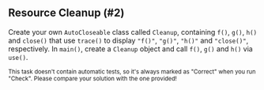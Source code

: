 ## Resource Cleanup (#2)

Create your own `AutoCloseable` class called `Cleanup`, containing `f()`, `g()`,
`h()` and `close()` that use `trace()` to display `"f()"`, `"g()"`, `"h()"`
and `"close()"`, respectively. In `main()`, create a `Cleanup` object and call
`f()`, `g()` and `h()` via `use()`.

<sub> This task doesn't contain automatic tests,
so it's always marked as "Correct" when you run "Check".
Please compare your solution with the one provided! </sub>
